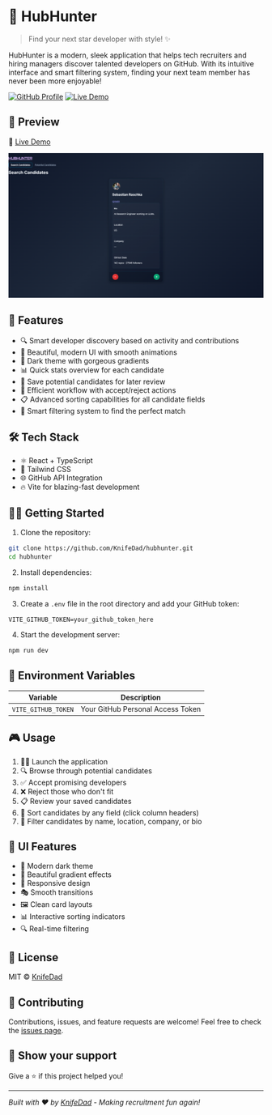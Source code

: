 # 🎯 HubHunter

> Find your next star developer with style! ✨

HubHunter is a modern, sleek application that helps tech recruiters and hiring managers discover talented developers on GitHub. With its intuitive interface and smart filtering system, finding your next team member has never been more enjoyable! 

[![GitHub Profile](https://img.shields.io/badge/GitHub-KnifeDad-blue?style=for-the-badge&logo=github)](https://github.com/KnifeDad)
[![Live Demo](https://img.shields.io/badge/Live-Demo-green?style=for-the-badge)](https://hubhunter-of65.onrender.com/)

## 📸 Preview

🔗 [Live Demo](https://kanbananas-frontend.onrender.com/)

<div align="center">
  <img src="./assets/hubhunter-preview.png" alt="HubHunter Preview" width="800"/>
</div>

## 🚀 Features

- 🔍 Smart developer discovery based on activity and contributions
- 💫 Beautiful, modern UI with smooth animations
- 🎨 Dark theme with gorgeous gradients
- 📊 Quick stats overview for each candidate
- 💾 Save potential candidates for later review
- 🔄 Efficient workflow with accept/reject actions
- 📋 Advanced sorting capabilities for all candidate fields
- 🔎 Smart filtering system to find the perfect match

## 🛠️ Tech Stack

- ⚛️ React + TypeScript
- 🎨 Tailwind CSS
- 🌐 GitHub API Integration
- 🔥 Vite for blazing-fast development

## 🏃‍♂️ Getting Started

1. Clone the repository:
```bash
git clone https://github.com/KnifeDad/hubhunter.git
cd hubhunter
```

2. Install dependencies:
```bash
npm install
```

3. Create a `.env` file in the root directory and add your GitHub token:
```env
VITE_GITHUB_TOKEN=your_github_token_here
```

4. Start the development server:
```bash
npm run dev
```

## 🔑 Environment Variables

| Variable | Description |
|----------|-------------|
| `VITE_GITHUB_TOKEN` | Your GitHub Personal Access Token |

## 🎮 Usage

1. 🏃‍♂️ Launch the application
2. 🔍 Browse through potential candidates
3. ✅ Accept promising developers
4. ❌ Reject those who don't fit
5. 📋 Review your saved candidates
6. 🔄 Sort candidates by any field (click column headers)
7. 🔎 Filter candidates by name, location, company, or bio

## 🎨 UI Features

- 🌙 Modern dark theme
- 🌈 Beautiful gradient effects
- 📱 Responsive design
- 🎭 Smooth transitions
- 🖼️ Clean card layouts
- 📊 Interactive sorting indicators
- 🔍 Real-time filtering

## 📝 License

MIT © [KnifeDad](https://github.com/KnifeDad)

## 🤝 Contributing

Contributions, issues, and feature requests are welcome! Feel free to check the [issues page](https://github.com/KnifeDad/hubhunter/issues).

## 💖 Show your support

Give a ⭐️ if this project helped you!

---

_Built with ❤️ by [KnifeDad](https://github.com/KnifeDad) - Making recruitment fun again!_